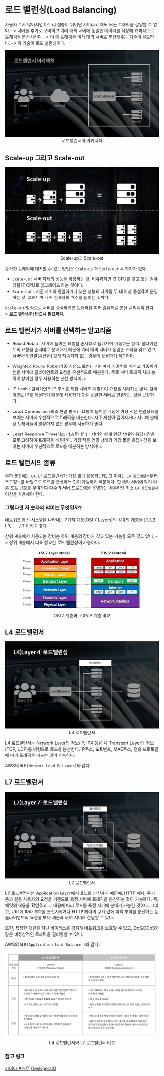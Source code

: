 # 로드 밸런싱(Load Balancing)

사용자 수가 많아지면 아무리 성능이 뛰어난 서버라고 해도 모든 트래픽을 감당할 수 없다. -> 서버를 추가로 구비하고 여러 대의 서버에 동일한 데이터를 저장해 효과적으로 트래픽을 분산시킨다. -> 이 때 트래픽을 여러 대의 서버로 분산해주는 기술이 필요하다. -> 이 기술이 로드 밸런싱이다.

<p align="center">
  <img src="./img/load-balancer-arc.jpg">
  <br />
  로드밸런서의 아키텍처
</p>

## Scale-up 그리고 Scale-out

<p align="center">
  <img src="./img/loadbalancing-scale.png">
  <br />
  Scale-up과 Scale-out
</p>

증가한 트래픽에 대처할 수 있는 방법은 `Scale-up` 과 `Scale-out` 두 가지가 있다.

- `Scale-up` : 서버 자체의 성능을 확장하는 것. 비유하자면 i3 CPU를 갖고 있는 컴퓨터를 i7 CPU로 업그레이드 하는 것이다.
- `Scale-out` : 기존 서버와 동일하거나 낮은 성능의 서버를 두 대 이상 증설하여 운영하는 것. 그러니까 서버 컴퓨터의 개수를 늘리는 것이다.

`Scale-out` 방식으로 서버를 증설하려면 트래픽을 여러 컴퓨터로 분산 시켜줘야 한다 -> **로드 밸런싱이 반드시 필요하다.**

## 로드 밸런서가 서버를 선택하는 알고리즘

- Round Robin : 서버에 들어온 요청을 순서대로 돌아가며 배정하는 방식. 클라이언트의 요청을 순서대로 분배하기 때문에 여러 대의 서버가 동일한 스펙을 갖고 있고, 서버와의 연결(세션)이 오래 지속되지 않는 경우에 활용하기 적합하다.

- Weighted Round Robin(가중 라운드 로빈) : 서버마다 가중치를 매기고 가중치가 높은 서버에 클라이언트의 요청을 우선적으로 배분한다. 주로 서버 트래픽 처리 능력이 상이한 경우 사용하는 분산 방식이다.

- IP Hash : 클라이언트 IP 주소를 특정 서버로 매핑하여 요청을 처리하는 방식. 클라이언트 IP를 해싱하기 때문에 사용자가 항상 동일한 서버로 연결되는 것을 보장한다.

- Least Connection (최소 연결 방식) : 요청이 들어온 시점에 가장 적은 연결상태를 보이는 서버에 우선적으로 트래픽을 배분한다. 자주 세션이 길어지거나 서버에 분배된 트래픽들이 일정하지 않은 경우에 사용하기 좋다.

- Least Response Time(최소 리스폰타임) : 서버의 현재 연결 상태와 응답시간을 모두 고려하여 트래픽을 배분한다. 가장 적은 연결 상태와 가장 짧은 응답시간을 보이는 서버에 우선적으로 로드를 배분하는 방식이다.

## 로드 밸런서의 종류

부하 분산에는 `L4`, `L7` 로드밸런서가 가장 많이 활용되는데, 그 이유는 `L4 로드밸랜서`부터 포트정보를 바탕으로 로드를 분산하느 것이 가능하기 때문이다.
한 대의 서버에 각기 다른 포트 번호를 부여하여 다수의 서버 프로그램을 운영하는 경우라면 최소 `L4 로드밸런서` 이상을 사용해야 한다.

### 그렇다면 저 숫자의 의미는 무엇일까?

네트워크 통신 시스템을 나타내는 7가지 계층(OSI 7 Layers)의 각각의 계층을 L1, L2, L3, .... ,L7 이라고 한다.

상위 계층에서 사용되는 장비는 하위 계층의 장비가 갖고 있는 기능을 모두 갖고 있다. -> 상위 계층에서 더욱 정교한 로드 밸런싱이 가능하다.

<p align="center">
  <img src="./img/osi7.jpeg" width="400px">
  <br />
  OSI 7 계층과 TCP/IP 계층 비교
</p>

## L4 로드밸런서

<p align="center">
  <img src="./img/L4.jpg">
  <br  />
  L4 로드밸런서
</p>

L4 로드밸런서는 Network Layer의 정보(IP, IPX 등)이나 Transport Layer의 정보(TCP, UDP)를 바탕으로 로드를 분산한다. IP주소, 포트번호, MAC주소, 전송 프로토콜에 따라 트래픽을 나누는 것이 가능하다.

AWS의 `NLB(Network Load Balancer)`와 같다.

## L7 로드밸런서

<p align="center">
  <img src="./img/L7.jpg">
  <br  />
  L7 로드밸런서
</p>

L7 로드밸런서는 Application Layer에서 로드를 분산하기 때문에, HTTP 헤더, 쿠키 등과 같은 사용자의 요청을 기준으로 특정 서버에 트래픽을 분산하는 것이 가능하다.
즉, 패킷의 내용을 확인하고 그 내용에 따라 로드를 특정 서버에 분배가 가능한 것이다.
그리고, URL에 따라 부하를 분산시키거나 HTTP 헤더의 쿠키 값에 따라 부하를 분산하는 등 클라이언트의 요청을 보다 세분화 하여 서버에 전달할 수 있다.

또한, 특정한 패턴을 지닌 바이러스를 감지해 네트워크를 보호할 수 있고, DoS/DDoS와 같은 비정상적인 트래픽을 필터링할 수 있다.

AWS의 `ALB(Application Load Balancer)`와 같다.

<p align="center">
  <img src="./img/L4vsL7.png">
  <br  />
  L4 로드밸런서와 L7 로드밸런서 비교
</p>

### 참고 링크

[가비아 포스트](https://m.post.naver.com/viewer/postView.nhn?volumeNo=27046347&memberNo=2521903)
[DevlopersIO](https://dev.classmethod.jp/articles/load-balancing-types-and-algorithm/)
